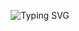 <p align="center">
  <img src="https://readme-typing-svg.demolab.com?font=Nanum+Gothic&size=22&duration=2500&pause=1000&color=3F80FF&center=true&vCenter=true&multiline=true&width=600&height=120&lines=프론트엔드+개발자+%7C+사용자+경험을+고민하는+사람;기능과+디자인%2C+프론트와+백엔드+사이를+이해하려+합니다.;개발은+가치를+전달하는+수단이라+믿습니다.;오늘보다+나은+코드를+위해+배우고%2C+만들고%2C+나눕니다." alt="Typing SVG" />
</p>

